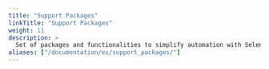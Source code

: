 ```yaml
---
title: "Support Packages"
linkTitle: "Support Packages"
weight: 11
description: >
  Set of packages and functionalities to simplify automation with Selenium.
aliases: ["/documentation/es/support_packages/"]
---
```


